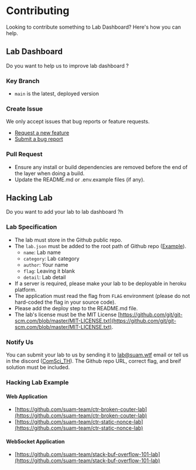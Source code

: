 # Contributing

Looking to contribute something to Lab Dashboard? Here's how you can help.

## Lab Dashboard

Do you want to help us to improve lab dashboard ?

### Key Branch

- `main` is the latest, deployed version

### Create Issue

We only accept issues that bug reports or feature requests.

* [Request a new feature](https://github.com/suam-team/lab-dashboard/issues/new?title=Feature%20request:feature-name)
* [Submit a bug report](https://github.com/suam-team/lab-dashboard/issues/new?title=Bug%Report:bug-title)

### Pull Request

- Ensure any install or build dependencies are removed before the end of the layer when doing a build.
- Update the README.md or .env.example files (if any).

## Hacking Lab

Do you want to add your lab to lab dashboard ?h

### Lab Specification

- The lab must store in the Github public repo.
- The `lab.json` must be added to the root path of Github repo ([Example](https://github.com/suam-team/ctr-broken-couter-lab/blob/main/lab.json)).
  - `name`: Lab name
  - `category`: Lab category
  - `author`: Your name
  - `flag`: Leaving it blank
  - `detail`: Lab detail
- If a server is required, please make your lab to be deployable in heroku platform.
- The application must read the flag from `FLAG` environment (please do not hard-coded the flag in your source code).
- Please add the deploy step to the README.md file.
- The lab's license must be the MIT License [https://github.com/git/git-scm.com/blob/master/MIT-LICENSE.txt](https://github.com/git/git-scm.com/blob/master/MIT-LICENSE.txt).

### Notify Us

You can submit your lab to us by sending it to [lab@suam.wtf](mailto:lab@suam.wtf) email or tell us in the discord ([ComSci_TH](https://discord.gg/tufqH4m)). The Github repo URL, correct flag, and breif solution must be included.

### Hacking Lab Example

#### Web Application

* [https://github.com/suam-team/ctr-broken-couter-lab](https://github.com/suam-team/ctr-broken-couter-lab)
* [https://github.com/suam-team/ctr-static-nonce-lab](https://github.com/suam-team/ctr-static-nonce-lab)

#### WebSocket Application

* [https://github.com/suam-team/stack-buf-overflow-101-lab](https://github.com/suam-team/stack-buf-overflow-101-lab)
